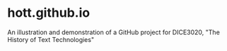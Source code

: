 # hott.github.io
An illustration and demonstration of a GitHub project for DICE3020, "The History of Text Technologies"
